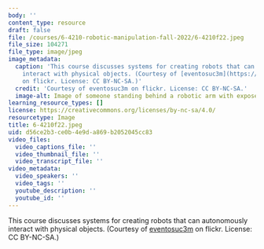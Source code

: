 ```yaml
---
body: ''
content_type: resource
draft: false
file: /courses/6-4210-robotic-manipulation-fall-2022/6-4210f22.jpeg
file_size: 104271
file_type: image/jpeg
image_metadata:
  caption: 'This course discusses systems for creating robots that can autonomously
    interact with physical objects. (Courtesy of [eventosuc3m](https://flickr.com/photos/eventosuc3m/16203099807/)
    on flickr. License: CC BY-NC-SA.)'
  credit: 'Courtesy of eventosuc3m on flickr. License: CC BY-NC-SA.'
  image-alt: Image of someone standing behind a robotic arm with exposed wires.
learning_resource_types: []
license: https://creativecommons.org/licenses/by-nc-sa/4.0/
resourcetype: Image
title: 6-4210f22.jpeg
uid: d56ce2b3-ce0b-4e9d-a869-b2052045cc83
video_files:
  video_captions_file: ''
  video_thumbnail_file: ''
  video_transcript_file: ''
video_metadata:
  video_speakers: ''
  video_tags: ''
  youtube_description: ''
  youtube_id: ''
---
```

This course discusses systems for creating robots that can autonomously interact with physical objects. (Courtesy of [eventosuc3m](https://flickr.com/photos/eventosuc3m/16203099807/) on flickr. License: CC BY-NC-SA.)